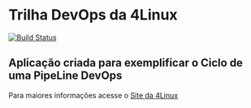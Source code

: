 # Trilha DevOps da 4Linux

<!-- Altere a Flag abaixo com sua URL do Travis -->
[![Build Status](https://travis-ci.org/adrjsilva/DevOpsLab-HelloWorld.svg?branch=master)](https://travis-ci.org/adrjsilva/DevOpsLab-HelloWorld)
## Aplicação criada para exemplificar o Ciclo de uma PipeLine DevOps


Para maiores informações acesse o [Site da 4Linux](https://www.4linux.com.br/cursos/devops)
